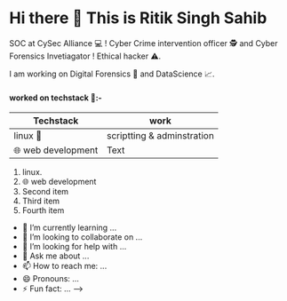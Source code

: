 # Hi there 👋 This is Ritik Singh Sahib

SOC at CySec Alliance 💻 ! Cyber Crime intervention officer 🕵️ and Cyber Forensics Invetiagator ! Ethical hacker ⚠️.

I am working on Digital Forensics 🔬 and DataScience 📈.

#### worked on techstack 💼:-
| Techstack   | work        |
| ----------- | ----------- |
| linux 🐧   | scriptting & adminstration   |
| 🌐 web development   | Text        |



1. linux.
2. 🌐 web development
2. Second item
3. Third item
4. Fourth item
- 🌱 I’m currently learning ...
- 👯 I’m looking to collaborate on ...
- 🤔 I’m looking for help with ...
- 💬 Ask me about ...
- 📫 How to reach me: ...
- 😄 Pronouns: ...
- ⚡ Fun fact: ...
-->
